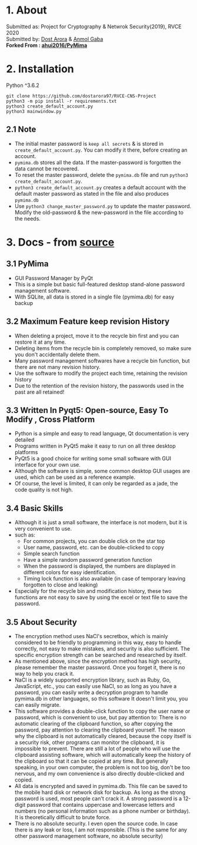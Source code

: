 # 1. About 
Submitted as: Project for Cryptography & Netwrok Security(2019), RVCE 2020  
Submitted by: [Dost Arora](https://github.com/dostarora97) & [Anmol Gaba](https://github.com/anmolgaba)  
**Forked From : [ahui2016/PyMima](https://github.com/ahui2016/PyMima)**

# 2. Installation
Python ^3.6.2
```
git clone https://github.com/dostarora97/RVCE-CNS-Project
python3 -m pip install -r requirements.txt
python3 create_default_account.py
python3 mainwindow.py
```
## 2.1 Note
- The initial master password is `keep all secrets` & is stored in `create_default_account.py`. You can modify it there, before creating an account.
- `pymima.db` stores all the data. If the master-password is forgotten the data cannot be recovered.
- To reset the master password, delete the `pymima.db` file and run `python3 create_default_account.py`.
- `python3 create_default_account.py` creates a default account with the default master password as stated in the file and also produces `pymima.db`
- Use `python3 change_master_password.py` to update the master password. Modify the old-password & the new-password in the file according to the needs.

# 3. Docs - from [source](https://github.com/ahui2016/PyMima/blob/master/README.md)

## 3.1 PyMima
- GUI Password Manager by PyQt
- This is a simple but basic full-featured desktop stand-alone password management software.
- With SQLite, all data is stored in a single file (pymima.db) for easy backup

## 3.2 Maximum Feature keep revision History
- When deleting a project, move it to the recycle bin first and you can restore it at any time.
- Deleting items from the recycle bin is completely removed, so make sure you don't accidentally delete them.
- Many password management softwares have a recycle bin function, but there are not many revision history.
- Use the software to modify the project each time, retaining the revision history
- Due to the retention of the revision history, the passwords used in the past are all retained!

## 3.3 Written In Pyqt5: Open-source, Easy To Modify , Cross Platform
- Python is a simple and easy to read language, Qt documentation is very detailed
- Programs written in PyQt5 make it easy to run on all three desktop platforms
- PyQt5 is a good choice for writing some small software with GUI interface for your own use.
- Although the software is simple, some common desktop GUI usages are used, which can be used as a reference example.
- Of course, the level is limited, it can only be regarded as a jade, the code quality is not high.

## 3.4 Basic Skills
- Although it is just a small software, the interface is not modern, but it is very convenient to use.
- such as:
	- For common projects, you can double click on the star top
	- User name, password, etc. can be double-clicked to copy
	- Simple search function
	- Have a simple random password generation function
	- When the password is displayed, the numbers are displayed in different colors for easy identification.
	- Timing lock function is also available (in case of temporary leaving forgotten to close and leaking)
- Especially for the recycle bin and modification history, these two functions are not easy to save by using the excel or text file to save the password.

## 3.5 About Security
- The encryption method uses NaCl's secretbox, which is mainly considered to be friendly to programming in this way, easy to handle correctly, not easy to make mistakes, and security is also sufficient. The specific encryption strength can be searched and researched by itself.
- As mentioned above, since the encryption method has high security, please remember the master password. Once you forget it, there is no way to help you crack it.
- NaCl is a widely supported encryption library, such as Ruby, Go, JavaScript, etc., you can easily use NaCl, so as long as you have a password, you can easily write a decryption program to handle pymima.db in other languages, so this software It doesn't limit you, you can easily migrate.
- This software provides a double-click function to copy the user name or password, which is convenient to use, but pay attention to:
	There is no automatic clearing of the clipboard function, so after copying the password, pay attention to clearing the clipboard yourself.
	The reason why the clipboard is not automatically cleared, because the copy itself is a security risk, other programs can monitor the clipboard, it is impossible to prevent. There are still a lot of people who will use the clipboard assisting software, which will automatically keep the history of the clipboard so that it can be copied at any time.
	But generally speaking, in your own computer, the problem is not too big, don't be too nervous, and my own convenience is also directly double-clicked and copied.
- All data is encrypted and saved in pymima.db. This file can be saved to the mobile hard disk or network disk for backup. As long as the strong password is used, most people can't crack it. A strong password is a 12-digit password that contains uppercase and lowercase letters and numbers (no personal information such as a phone number or birthday). It is theoretically difficult to brute force.
- There is no absolute security. I even open the source code. In case there is any leak or loss, I am not responsible. (This is the same for any other password management software, no absolute security)
